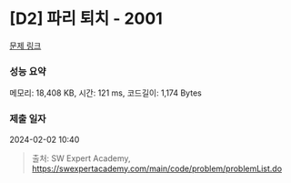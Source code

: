 # [D2] 파리 퇴치 - 2001 

[문제 링크](https://swexpertacademy.com/main/code/problem/problemDetail.do?contestProbId=AV5PzOCKAigDFAUq) 

### 성능 요약

메모리: 18,408 KB, 시간: 121 ms, 코드길이: 1,174 Bytes

### 제출 일자

2024-02-02 10:40



> 출처: SW Expert Academy, https://swexpertacademy.com/main/code/problem/problemList.do
